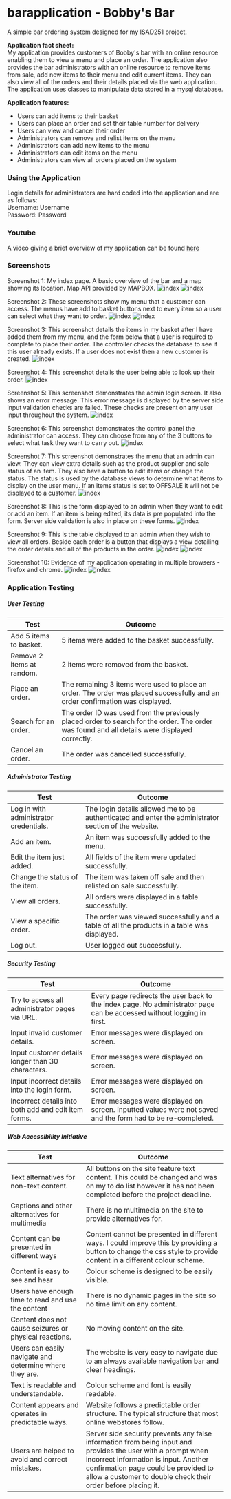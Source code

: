 # barapplication - Bobby's Bar
A simple bar ordering system designed for my ISAD251 project.

<b>Application fact sheet:</b><br>
My application provides customers of Bobby's bar with an online resource enabling them to view a menu and place an order. The application also provides the bar administrators with an online resource
to remove items from sale, add new items to their menu and edit current items. They can also view all of the orders and their details placed via the web application.
The application uses classes to manipulate data stored in a mysql database.

<b>Application features:</b><br>
* Users can add items to their basket<br>
* Users can place an order and set their table number for delivery<br>
* Users can view and cancel their order<br>
* Administrators can remove and relist items on the menu<br>
* Administrators can add new items to the menu<br>
* Administrators can edit items on the menu<br>
* Administrators can view all orders placed on the system

### Using the Application
Login details for administrators are hard coded into the application and are as follows:<br>
Username: Username<br>
Password: Password

### Youtube
A video giving a brief overview of my application can be found [here](https://youtu.be/xWK3JqG9Zuk)

### Screenshots
Screenshot 1:
My index page. A basic overview of the bar and a map showing its location. Map API provided by MAPBOX.
![index](/screenshots/index.PNG)
![index](/screenshots/mapAPI.PNG)

Screenshot 2:
These screenshots show my menu that a customer can access. The menus have add to basket buttons next to every item so a user can select what they want to order.
![index](/screenshots/menu1.PNG)
![index](/screenshots/menu2.PNG)

Screenshot 3:
This screenshot details the items in my basket after I have added them from my menu, and the form below that a user is required to complete to place their order. The controller checks the database to see if this user already exists. If a user does not exist then a new customer is created.
![index](/screenshots/basketandorder.PNG)

Screenshot 4:
This screenshot details the user being able to look up their order.
![index](/screenshots/orderlookup.PNG)

Screenshot 5:
This screenshot demonstrates the admin login screen. It also shows an error message. This error message is displayed by the server side input validation checks are failed. These checks are present on any user input throughout the system.
![index](/screenshots/LoginandValidation.PNG)

Screenshot 6:
This screenshot demonstrates the control panel the administrator can access. They can choose from any of the 3 buttons to select what task they want to carry out.
![index](/screenshots/ControlPanel.PNG)

Screenshot 7:
This screenshot demonstrates the menu that an admin can view. They can view extra details such as the product supplier and sale status of an item. They also have a button to edit items or change the status. The status is used by the database views to determine what items to display on the user menu. If an items status is set to OFFSALE it will not be displayed to a customer.
![index](/screenshots/admin_menu.PNG)

Screenshot 8:
This is the form displayed to an admin when they want to edit or add an item. If an item is being edited, its data is pre populated into the form. Server side validation is also in place on these forms.
![index](/screenshots/edit-additem.PNG)

Screenshot 9:
This is the table displayed to an admin when they wish to view all orders. Beside each order is a button that displays a view detailing the order details and all of the products in the order.
![index](/screenshots/adminorders.PNG)
![index](/screenshots/adminvieworder.PNG)

Screenshot 10:
Evidence of my application operating in multiple browsers - firefox and chrome.
![index](/screenshots/firefox.PNG)
![index](/screenshots/chrome.PNG)


### Application Testing
##### User Testing
|Test|Outcome|
|---|---|
|Add 5 items to basket.|5 items were added to the basket successfully.|
|Remove 2 items at random.|2 items were removed from the basket.|
|Place an order.|The remaining 3 items were used to place an order. The order was placed successfully and an order confirmation was displayed.|
|Search for an order.|The order ID was used from the previously placed order to search for the order. The order was found and all details were displayed correctly.|
|Cancel an order.|The order was cancelled successfully.|

##### Administrator Testing
|Test|Outcome|
|---|---|
|Log in with administrator credentials.|The login details allowed me to be authenticated and enter the administrator section of the website.|
|Add an item.|An item was successfully added to the menu.|
|Edit the item just added.|All fields of the item were updated successfully.|
|Change the status of the item.|The item was taken off sale and then relisted on sale successfully.|
|View all orders.|All orders were displayed in a table successfully.|
|View a specific order.|The order was viewed successfully and a table of all the products in a table was displayed.|
|Log out.|User logged out successfully.|

##### Security Testing
|Test|Outcome|
|---|---|
|Try to access all administrator pages via URL.|Every page redirects the user back to the index page. No administrator page can be accessed without logging in first.|
|Input invalid customer details.|Error messages were displayed on screen.|
|Input customer details longer than 30 characters.|Error messages were displayed on screen.|
|Input incorrect details into the login form.|Error messages were displayed on screen.|
|Incorrect details into both add and edit item forms.|Error messages were displayed on screen. Inputted values were not saved and the form had to be re-completed.|

##### Web Accessibility Initiative
|Test|Outcome|
|---|---|
|Text alternatives for non-text content.|All buttons on the site feature text content. This could be changed and was on my to do list however it has not been completed before the project deadline.|
|Captions and other alternatives for multimedia|There is no multimedia on the site to provide alternatives for.|
|Content can be presented in different ways|Content cannot be presented in different ways. I could improve this by providing a button to change the css style to provide content in a different colour scheme.||
|Content is easy to see and hear|Colour scheme is designed to be easily visible.|
|Users have enough time to read and use the content|There is no dynamic pages in the site so no time limit on any content.|
|Content does not cause seizures or physical reactions.|No moving content on the site.|
|Users can easily navigate and determine where they are.|The website is very easy to navigate due to an always available navigation bar and clear headings.|
|Text is readable and understandable.|Colour scheme and font is easily readable.|
|Content appears and operates in predictable ways.|Website follows a predictable order structure. The typical structure that most online webstores follow.|
|Users are helped to avoid and correct mistakes.|Server side security prevents any false information from being input and provides the user with a prompt when incorrect information is input. Another confirmation page could be provided to allow a customer to double check their order before placing it.|
